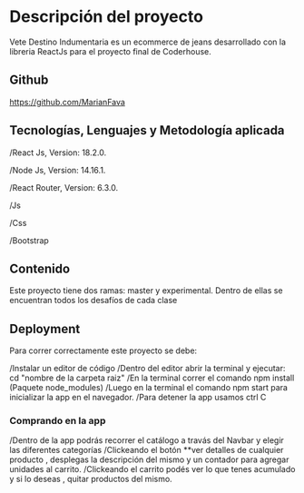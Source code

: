 # Descripción del proyecto

Vete Destino Indumentaria es un ecommerce de jeans desarrollado con la libreria ReactJs para el proyecto final de Coderhouse.

## Github
https://github.com/MarianFava

## Tecnologías, Lenguajes y Metodología aplicada
/React Js, Version: 18.2.0.

/Node Js, Version: 14.16.1.

/React Router, Version: 6.3.0.

/Js

/Css

/Bootstrap


## Contenido
Este proyecto tiene dos ramas: master y experimental. Dentro de ellas se encuentran todos los desafíos de cada clase

## Deployment
Para correr correctamente este proyecto se debe:

/Instalar un editor de código
/Dentro del editor abrir la terminal y ejecutar: cd "nombre de la carpeta raiz"
/En la terminal correr el comando npm install (Paquete node_modules)
/Luego en la terminal el comando npm start para inicializar la app en el navegador.
/Para detener la app usamos ctrl C

### Comprando en la app

/Dentro de la app podrás recorrer el catálogo a travás del Navbar y elegir las diferentes categorías
/Clickeando el botón **ver detalles de cualquier producto , desplegas la descripción del mismo y un contador para agregar unidades al carrito.
/Clickeando el carrito podés ver lo que tenes acumulado y si lo deseas , quitar productos del mismo.




